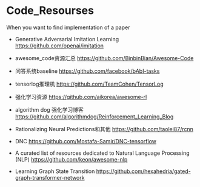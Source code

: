 # Code_Resourses
When you want to find implementation of a paper

- Generative Adversarial Imitation Learning https://github.com/openai/imitation
- awesome_code资源汇总 https://github.com/BinbinBian/Awesome-Code
- 问答系统baseline https://github.com/facebook/bAbI-tasks
- tensorlog推理机 https://github.com/TeamCohen/TensorLog
- 强化学习资源 https://github.com/aikorea/awesome-rl
- algorithm dog 强化学习博客 https://github.com/algorithmdog/Reinforcement_Learning_Blog
- Rationalizing Neural Predictions和其他 https://github.com/taolei87/rcnn 
- DNC https://github.com/Mostafa-Samir/DNC-tensorflow


- A curated list of resources dedicated to Natural Language Processing (NLP) https://github.com/keon/awesome-nlp
- Learning Graph State Transition https://github.com/hexahedria/gated-graph-transformer-network
